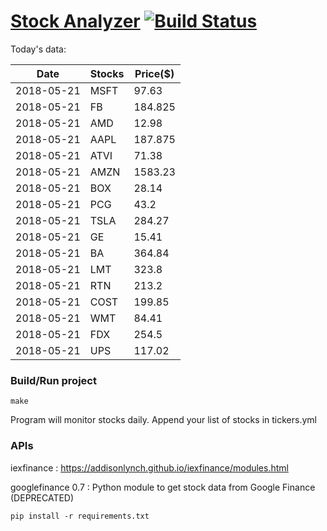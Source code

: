 # [Stock Analyzer](https://ogoyal.github.io/StockAnalyzer/) [![Build Status](https://travis-ci.org/ogoyal/StockAnalyzer.svg?branch=master)](https://travis-ci.org/ogoyal/StockAnalyzer)

Today's data:

| Date| Stocks| Price($) | 
| --- | --- | ---  | 
| 2018-05-21| MSFT| 97.63 | 
| 2018-05-21| FB| 184.825 | 
| 2018-05-21| AMD| 12.98 | 
| 2018-05-21| AAPL| 187.875 | 
| 2018-05-21| ATVI| 71.38 | 
| 2018-05-21| AMZN| 1583.23 | 
| 2018-05-21| BOX| 28.14 | 
| 2018-05-21| PCG| 43.2 | 
| 2018-05-21| TSLA| 284.27 | 
| 2018-05-21| GE| 15.41 | 
| 2018-05-21| BA| 364.84 | 
| 2018-05-21| LMT| 323.8 | 
| 2018-05-21| RTN| 213.2 | 
| 2018-05-21| COST| 199.85 | 
| 2018-05-21| WMT| 84.41 | 
| 2018-05-21| FDX| 254.5 | 
| 2018-05-21| UPS| 117.02 | 

### Build/Run project

```
make
```

Program will monitor stocks daily. Append your list of stocks in tickers.yml

### APIs
iexfinance : https://addisonlynch.github.io/iexfinance/modules.html

googlefinance 0.7 : Python module to get stock data from Google Finance (DEPRECATED)

```
pip install -r requirements.txt
```
